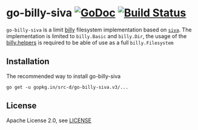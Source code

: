# go-billy-siva [![GoDoc](https://godoc.org/gopkg.in/src-d/go-billy-siva.v3?status.svg)](https://godoc.org/gopkg.in/src-d/go-billy-siva.v3) [![Build Status](https://travis-ci.org/src-d/go-billy-siva.svg?branch=master)](https://travis-ci.org/src-d/go-billy-siva)


`go-billy-siva` is a limit [billy](https://github.com/src-d/go-billy) filesystem implementation based on [`siva`](https://github.com/src-d/go-siva). The implementation is limited to `billy.Basic` and `billy.Dir`, the usage of the [billy.helpers](https://github.com/src-d/go-billy/tree/master/helper) is required to be able of use as a full `billy.Filesystem`

Installation
------------

The recommended way to install go-billy-siva

```
go get -u gopkg.in/src-d/go-billy-siva.v3/...
```

License
-------

Apache License 2.0, see [LICENSE](LICENSE)
